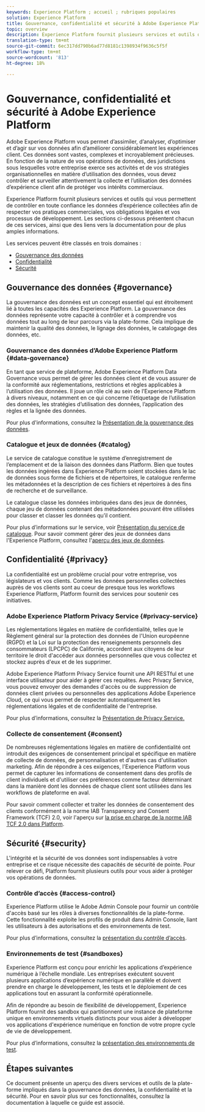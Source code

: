 ```yaml
---
keywords: Experience Platform ; accueil ; rubriques populaires
solution: Experience Platform
title: Gouvernance, confidentialité et sécurité à Adobe Experience Platform
topic: overview
description: Experience Platform fournit plusieurs services et outils qui vous permettent de contrôler en toute confiance les données d’expérience collectées afin de respecter vos pratiques commerciales, vos obligations légales et votre processus de développement.
translation-type: tm+mt
source-git-commit: 6ec317dd790b6ad77d8181c1398934f9636c5f5f
workflow-type: tm+mt
source-wordcount: '813'
ht-degree: 18%

---
```



# Gouvernance, confidentialité et sécurité à Adobe Experience Platform

Adobe Experience Platform vous permet d’assimiler, d’analyser, d’optimiser et d’agir sur vos données afin d’améliorer considérablement les expériences client. Ces données sont vastes, complexes et incroyablement précieuses. En fonction de la nature de vos opérations de données, des juridictions sous lesquelles votre entreprise exerce ses activités et de vos stratégies organisationnelles en matière d’utilisation des données, vous devez contrôler et surveiller attentivement la collecte et l’utilisation des données d’expérience client afin de protéger vos intérêts commerciaux.

Experience Platform fournit plusieurs services et outils qui vous permettent de contrôler en toute confiance les données d’expérience collectées afin de respecter vos pratiques commerciales, vos obligations légales et vos processus de développement. Les sections ci-dessous présentent chacun de ces services, ainsi que des liens vers la documentation pour de plus amples informations.

Les services peuvent être classés en trois domaines :

* [Gouvernance des données](#governance)
* [Confidentialité](#privacy)
* [Sécurité](#security)

## Gouvernance des données {#governance}

La gouvernance des données est un concept essentiel qui est étroitement lié à toutes les capacités des Experience Platform. La gouvernance des données représente votre capacité à contrôler et à comprendre vos données tout au long de leur parcours via la plate-forme. Cela implique de maintenir la qualité des données, le lignage des données, le catalogage des données, etc.

### Gouvernance des données d’Adobe Experience Platform {#data-governance}

En tant que service de plateforme, Adobe Experience Platform Data Governance vous permet de gérer les données client et de vous assurer de la conformité aux réglementations, restrictions et règles applicables à l’utilisation des données. Il joue un rôle clé au sein de l’Experience Platform à divers niveaux, notamment en ce qui concerne l’étiquetage de l’utilisation des données, les stratégies d’utilisation des données, l’application des règles et la lignée des données.

Pour plus d&#39;informations, consultez la [Présentation de la gouvernance des données](../../data-governance/home.md).

### Catalogue et jeux de données {#catalog}

Le service de catalogue constitue le système d’enregistrement de l’emplacement et de la liaison des données dans Platform. Bien que toutes les données ingérées dans Experience Platform soient stockées dans le lac de données sous forme de fichiers et de répertoires, le catalogue renferme les métadonnées et la description de ces fichiers et répertoires à des fins de recherche et de surveillance.

Le catalogue classe les données imbriquées dans des jeux de données, chaque jeu de données contenant des métadonnées pouvant être utilisées pour classer et classer les données qu’il contient.

Pour plus d’informations sur le service, voir [Présentation du service de catalogue](../../catalog/home.md). Pour savoir comment gérer des jeux de données dans l&#39;Experience Platform, consultez l&#39;[aperçu des jeux de données](../../catalog/datasets/overview.md).

## Confidentialité {#privacy}

La confidentialité est un problème crucial pour votre entreprise, vos législateurs et vos clients. Comme les données personnelles collectées auprès de vos clients sont au coeur de presque tous les workflows Experience Platform, Platform fournit des services pour soutenir ces initiatives.

### Adobe Experience Platform Privacy Service {#privacy-service}

Les réglementations légales en matière de confidentialité, telles que le Règlement général sur la protection des données de l&#39;Union européenne (RGPD) et la Loi sur la protection des renseignements personnels des consommateurs (LPCPC) de Californie, accordent aux citoyens de leur territoire le droit d&#39;accéder aux données personnelles que vous collectez et stockez auprès d&#39;eux et de les supprimer.

Adobe Experience Platform Privacy Service fournit une API RESTful et une interface utilisateur pour aider à gérer ces requêtes. Avec Privacy Service, vous pouvez envoyer des demandes d&#39;accès ou de suppression de données client privées ou personnelles des applications Adobe Experience Cloud, ce qui vous permet de respecter automatiquement les réglementations légales et de confidentialité de l&#39;entreprise.

Pour plus d’informations, consultez la [Présentation de Privacy Service.](../../privacy-service/home.md)

### Collecte de consentement {#consent}

De nombreuses réglementations légales en matière de confidentialité ont introduit des exigences de consentement principal et spécifique en matière de collecte de données, de personnalisation et d&#39;autres cas d&#39;utilisation marketing. Afin de répondre à ces exigences, l&#39;Experience Platform vous permet de capturer les informations de consentement dans des profils de client individuels et d&#39;utiliser ces préférences comme facteur déterminant dans la manière dont les données de chaque client sont utilisées dans les workflows de plateforme en aval.

Pour savoir comment collecter et traiter les données de consentement des clients conformément à la norme IAB Transparency and Consent Framework (TCF) 2.0, voir l&#39;aperçu sur [la prise en charge de la norme IAB TCF 2.0 dans Platform](./consent/iab/overview.md).

<!-- For more information on the consent collection process using the Adobe standard, see the [consent collection overview]. -->

## Sécurité {#security}

L&#39;intégrité et la sécurité de vos données sont indispensables à votre entreprise et ce risque nécessite des capacités de sécurité de pointe. Pour relever ce défi, Platform fournit plusieurs outils pour vous aider à protéger vos opérations de données.

### Contrôle d’accès {#access-control}

Experience Platform utilise le Adobe Admin Console pour fournir un contrôle d&#39;accès basé sur les rôles à diverses fonctionnalités de la plate-forme. Cette fonctionnalité exploite les profils de produit dans Admin Console, liant les utilisateurs à des autorisations et des environnements de test.

Pour plus d’informations, consultez la [présentation du contrôle d’accès](../../access-control/home.md).

### Environnements de test {#sandboxes}

Experience Platform est conçu pour enrichir les applications d’expérience numérique à l’échelle mondiale. Les entreprises exécutent souvent plusieurs applications d’expérience numérique en parallèle et doivent prendre en charge le développement, les tests et le déploiement de ces applications tout en assurant la conformité opérationnelle.

Afin de répondre au besoin de flexibilité de développement, Experience Platform fournit des sandbox qui partitionnent une instance de plateforme unique en environnements virtuels distincts pour vous aider à développer vos applications d&#39;expérience numérique en fonction de votre propre cycle de vie de développement.

Pour plus d’informations, consultez la [présentation des environnements de test](../../sandboxes/home.md).

## Étapes suivantes

Ce document présente un aperçu des divers services et outils de la plate-forme impliqués dans la gouvernance des données, la confidentialité et la sécurité. Pour en savoir plus sur ces fonctionnalités, consultez la documentation à laquelle ce guide est associé.